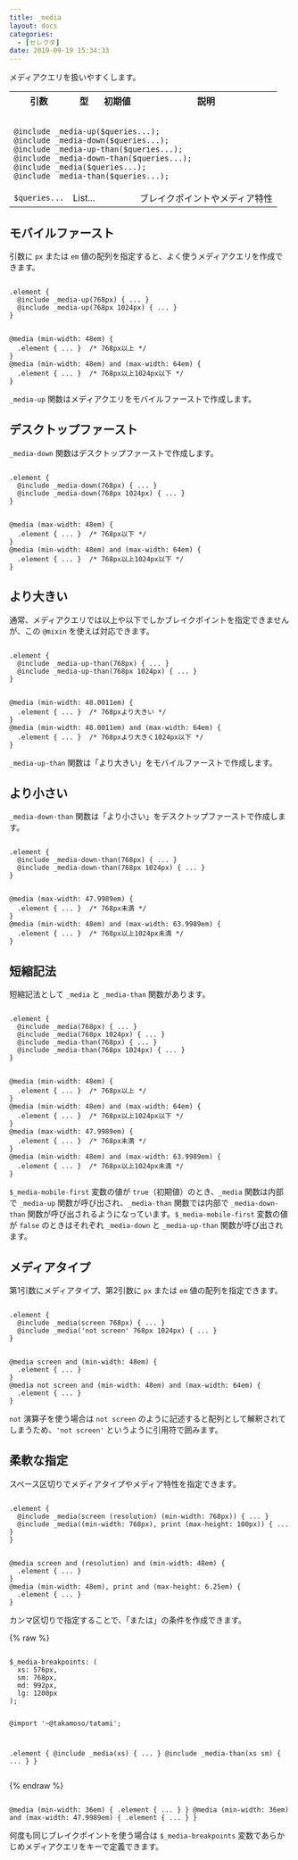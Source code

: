 ```yaml
---
title: _media
layout: docs
categories:
  - [セレクタ]
date: 2019-09-19 15:34:33
---
```


メディアクエリを扱いやすくします。

<table>
  <tr>
    <th>引数</th>
    <th>型</th>
    <th>初期値</th>
    <th>説明</th>
  </tr>
  <tr>
    <td colspan="4">
      <pre class="language-scss"><code>
@include _media-up($queries...);
@include _media-down($queries...);
@include _media-up-than($queries...);
@include _media-down-than($queries...);
@include _media($queries...);
@include _media-than($queries...);
</code></pre>
    </td>
  </tr>
  <tr>
    <td><code>$queries...</code></td>
    <td>List...</td>
    <td></td>
    <td>ブレイクポイントやメディア特性</td>
  </tr>
</table>

## モバイルファースト

引数に `px` または `em` 値の配列を指定すると、よく使うメディアクエリを作成できます。

<div class="c demo">
  <div class="code">
    <pre class="language-scss"><code>
.element {
  @include _media-up(768px) { ... }
  @include _media-up(768px 1024px) { ... }
}
</code></pre>
    <pre class="language-css"><code>
@media (min-width: 48em) {
  .element { ... }  /* 768px以上 */
}
@media (min-width: 48em) and (max-width: 64em) {
  .element { ... }  /* 768px以上1024px以下 */
}
</code></pre>
  </div>
</div>

`_media-up` 関数はメディアクエリをモバイルファーストで作成します。

## デスクトップファースト

`_media-down` 関数はデスクトップファーストで作成します。

<div class="c demo">
  <div class="code">
    <pre class="language-scss"><code>
.element {
  @include _media-down(768px) { ... }
  @include _media-down(768px 1024px) { ... }
}
</code></pre>
    <pre class="language-css"><code>
@media (max-width: 48em) {
  .element { ... }  /* 768px以下 */
}
@media (min-width: 48em) and (max-width: 64em) {
  .element { ... }  /* 768px以上1024px以下 */
}
</code></pre>
  </div>
</div>

## より大きい

通常、メディアクエリでは以上や以下でしかブレイクポイントを指定できませんが、この `@mixin` を使えば対応できます。

<div class="c demo">
  <div class="code">
    <pre class="language-scss"><code>
.element {
  @include _media-up-than(768px) { ... }
  @include _media-up-than(768px 1024px) { ... }
}
</code></pre>
    <pre class="language-css"><code>
@media (min-width: 48.0011em) {
  .element { ... }  /* 768pxより大きい */
}
@media (min-width: 48.0011em) and (max-width: 64em) {
  .element { ... }  /* 768pxより大きく1024px以下 */
}
</code></pre>
  </div>
</div>

`_media-up-than` 関数は「より大きい」をモバイルファーストで作成します。

## より小さい

`_media-down-than` 関数は「より小さい」をデスクトップファーストで作成します。

<div class="c demo">
  <div class="code">
    <pre class="language-scss"><code>
.element {
  @include _media-down-than(768px) { ... }
  @include _media-down-than(768px 1024px) { ... }
}
</code></pre>
    <pre class="language-css"><code>
@media (max-width: 47.9989em) {
  .element { ... }  /* 768px未満 */
}
@media (min-width: 48em) and (max-width: 63.9989em) {
  .element { ... }  /* 768px以上1024px未満 */
}
</code></pre>
  </div>
</div>

## 短縮記法

短縮記法として `_media` と `_media-than` 関数があります。

<div class="c demo">
  <div class="code">
    <pre class="language-scss"><code>
.element {
  @include _media(768px) { ... }
  @include _media(768px 1024px) { ... }
  @include _media-than(768px) { ... }
  @include _media-than(768px 1024px) { ... }
}
</code></pre>
    <pre class="language-css"><code>
@media (min-width: 48em) {
  .element { ... }  /* 768px以上 */
}
@media (min-width: 48em) and (max-width: 64em) {
  .element { ... }  /* 768px以上1024px以下 */
}
@media (max-width: 47.9989em) {
  .element { ... }  /* 768px未満 */
}
@media (min-width: 48em) and (max-width: 63.9989em) {
  .element { ... }  /* 768px以上1024px未満 */
}
</code></pre>
  </div>
</div>

`$_media-mobile-first` 変数の値が `true`（初期値）のとき、`_media` 関数は内部で `_media-up` 関数が呼び出され、`_media-than` 関数では内部で `_media-down-than` 関数が呼び出されるようになっています。`$_media-mobile-first` 変数の値が `false` のときはそれぞれ `_media-down` と `_media-up-than` 関数が呼び出されます。

## メディアタイプ

第1引数にメディアタイプ、第2引数に `px` または `em` 値の配列を指定できます。

<div class="c demo">
  <div class="code">
    <pre class="language-scss"><code>
.element {
  @include _media(screen 768px) { ... }
  @include _media('not screen' 768px 1024px) { ... }
}
</code></pre>
    <pre class="language-css"><code>
@media screen and (min-width: 48em) {
  .element { ... }
}
@media not screen and (min-width: 48em) and (max-width: 64em) {
  .element { ... }
}
</code></pre>
  </div>
</div>

`not` 演算子を使う場合は `not screen` のように記述すると配列として解釈されてしまうため、`'not screen'` というように引用符で囲みます。

## 柔軟な指定

スペース区切りでメディアタイプやメディア特性を指定できます。

<div class="c demo">
  <div class="code">
    <pre class="language-scss"><code>
.element {
  @include _media(screen (resolution) (min-width: 768px)) { ... }
  @include _media((min-width: 768px), print (max-height: 100px)) { ... }
}
</code></pre>
    <pre class="language-css"><code>
@media screen and (resolution) and (min-width: 48em) {
  .element { ... }
}
@media (min-width: 48em), print and (max-height: 6.25em) {
  .element { ... }
}
</code></pre>
  </div>
</div>

カンマ区切りで指定することで、「または」の条件を作成できます。

<div class="c demo">
  <div class="code">
    {% raw %}
      <pre class="language-scss"><code>
$_media-breakpoints: (
  xs: 576px,
  sm: 768px,
  md: 992px,
  lg: 1200px
);

@import '~@takamoso/tatami';

.element {
  @include _media(xs) { ... }
  @include _media-than(xs sm) { ... }
}
</code></pre>
    {% endraw %}
    <pre class="language-css"><code>
@media (min-width: 36em) {
  .element { ... }
}
@media (min-width: 36em) and (max-width: 47.9989em) {
  .element { ... }
}
</code></pre>
  </div>
</div>

何度も同じブレイクポイントを使う場合は `$_media-breakpoints` 変数であらかじめメディアクエリをキーで定義できます。